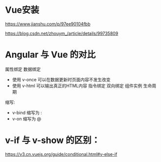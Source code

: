 # Vue安装

https://www.jianshu.com/p/97ee90104fbb

https://blog.csdn.net/zhouym_/article/details/99735809

# Angular 与 Vue 的对比

属性绑定
数据绑定
- 使用 v-once 可以在数据更新时页面内容不发生改变
- 使用 v-html 可以输出真正的HTML内容
指令绑定
双向绑定
组件实例
生命周期

缩写:
- v-bind 缩写为 :
- v-on 缩写为 @

# v-if 与 v-show 的区别：

https://v3.cn.vuejs.org/guide/conditional.html#v-else-if